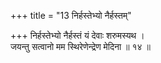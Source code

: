 +++
title = "13 निर्हस्तेभ्यो नैर्हस्तम्"

+++
निर्हस्तेभ्यो नैर्हस्तं यं देवाः शरुमस्यथ ।  
जयन्तु सत्वानो मम स्थिरेणेन्द्रेण मेदिना ॥ १४ ॥